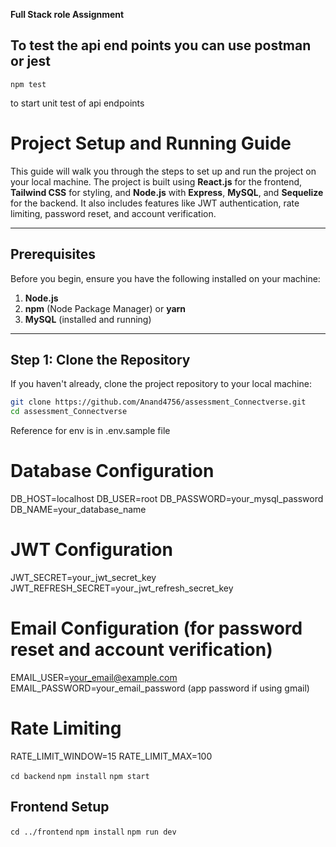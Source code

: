 **Full Stack role Assignment**

## To test the api end points you can use postman or jest

`npm test`

to start unit test of api endpoints

# Project Setup and Running Guide

This guide will walk you through the steps to set up and run the project on your local machine. The project is built using **React.js** for the frontend, **Tailwind CSS** for styling, and **Node.js** with **Express**, **MySQL**, and **Sequelize** for the backend. It also includes features like JWT authentication, rate limiting, password reset, and account verification.

---

## Prerequisites

Before you begin, ensure you have the following installed on your machine:

1. **Node.js**
2. **npm** (Node Package Manager) or **yarn**
3. **MySQL** (installed and running)

---

## Step 1: Clone the Repository

If you haven't already, clone the project repository to your local machine:

```bash
git clone https://github.com/Anand4756/assessment_Connectverse.git
cd assessment_Connectverse
```

Reference for env is in .env.sample file

# Database Configuration

DB_HOST=localhost
DB_USER=root
DB_PASSWORD=your_mysql_password
DB_NAME=your_database_name

# JWT Configuration

JWT_SECRET=your_jwt_secret_key
JWT_REFRESH_SECRET=your_jwt_refresh_secret_key

# Email Configuration (for password reset and account verification)

EMAIL_USER=your_email@example.com
EMAIL_PASSWORD=your_email_password (app password if using gmail)

# Rate Limiting

RATE_LIMIT_WINDOW=15
RATE_LIMIT_MAX=100

`cd backend`
`npm install`
`npm start`

## Frontend Setup

`cd ../frontend`
`npm install`
`npm run dev`
